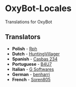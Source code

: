 # OxyBot-Locales
Translations for OxyBot
## Translators
* **Polish** - [Rph](https://github.com/thekoksus)
* **Dutch** - [HuntingVillager](https://www.huntingvillager.xyz/)
* **Spanish** - [Casbas 234](https://github.com/Casbas234/)
* **Portuguese** - [B4U7](https://github.com/B4U7)
* **Italian** - [G Softwares](http://gsoftwares.tk/)
* **German** - [benharri](https://github.com/benharri)
* **French** - [Soren805](http://pcsecurebit.000webhostapp.com/)
